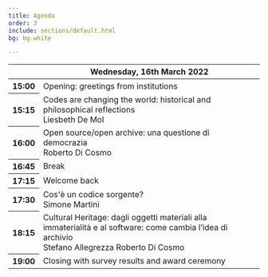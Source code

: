 ```yaml
---
title: Agenda
order: 3
include: sections/default.html
bg: bg-white 

---
```



<table class="table table-responsive-sm table-hover text-center small detailed-program">
    <thead>
        <tr>
            <th scope="row" class="small"></th>
            <th scope="col">Wednesday, 16th March 2022</th>
        </tr>
    </thead>
    <tbody>
        <tr>
            <th scope="row" class="small">15:00</th>
            <td>Opening: greetings from institutions</td>
        </tr>
        <tr>
            <th scope="row" class="small">15:15</th>
            <td>Codes are changing the world: historical and philosophical reflections <br /> <span class="badge rounded-pill bg-success">Liesbeth De Mol</span></td>
        </tr>
        <tr>
            <th scope="row" class="small">16:00</th>
            <td>Open source/open archive: una questione di democrazia <br /> <span class="badge rounded-pill bg-primary">Roberto Di Cosmo</span></td>
        </tr>
        <tr>
            <th scope="row" class="small">16:45</th>
            <td>Break</td>
        </tr>
        <tr>
            <th scope="row" class="small">17:15</th>
            <td>Welcome back</td>
        </tr>
        <tr>
            <th scope="row" class="small">17:30</th>
            <td>Cos'è un codice sorgente? <br /> <span class="badge rounded-pill bg-dark">Simone Martini</span></td>
        </tr>
        <tr>
            <th scope="row" class="small">18:15</th>
            <td>Cultural Heritage: dagli oggetti materiali alla immaterialità e al software: come cambia l’idea di archivio <br /> <span class="badge rounded-pill bg-warning">Stefano Allegrezza</span> <span class="badge rounded-pill bg-primary">Roberto Di Cosmo</span></td>
        </tr>
        <tr>
            <th scope="row" class="small">19:00</th>
            <td>Closing with survey results and award ceremony</td>
        </tr>
    </tbody>
</table>
